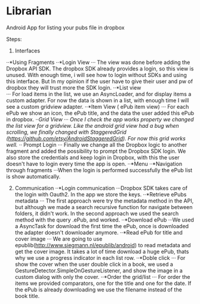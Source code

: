 Librarian
=========

Android App for listing your pubs file in dropbox

Steps: 
1. Interfaces

··*Using Fragments
··*Login View 
··· The view was done before adding the Dropbox API SDK. The dropbox SDK already provides a login, so this view is unused. With enough time, i will see how to login without SDKs and using this interface. But In my opinion if the user have to give their user and pw of dropbox they will trust more the SDK login.
··*List view  
··· For load items in the list, we use an AsyncLoader, and for display items a custom adapter. For now the data is shown in a list, with enough time I will see a custom gridview adapter.
··*Item View ( ePub item view) 
··· For each ePub we show an icon, the ePub title, and the data the user added this ePub in dropbox.
··*Grid View
··· Once I check the app works property we changed the list view for a gridview. Like the android grid view had a bug when scrolling, we finally changed with StaggeredGrid (https://github.com/etsy/AndroidStaggeredGrid). For now this grid works well.
··* Prompt Login
··· Finally we change all the Dropbox logic to another fragment and added the possibility to prompt the Dropbox SDK login. We also store the credentials and keep login in Dropbox, with this the user doesn't have to login every time the app is open.
··*Menu 
··*Navigation through fragments
···When the login is performed successfully the ePub list is show automatically.



2. Communication
··*Login communication
···Dropbox SDK takes care of the login with Oauth2. In the app we store the keys. 
··*Retrieve ePubs metadata
···	The first approach were try the metadata method in the API, but although we made a  search recursive function for navigate between folders, it didn't work. In the second approach we used the search method with the query .ePub, and worked. 
··*Download ePub
···We used a AsyncTask for download the first time the ePub, once is downloaded the adapter doesn't downloader anymore.
    ··*Read ePub for title and cover image
···	We are going to use epublib(http://www.siegmann.nl/epublib/android)  to read metadata and get the cover image. It takes a lot of time download a huge ePub, thats why we use a progress indicator in each list row.
··*Doble click
··· For show the cover when the user double click in a book, we used a GestureDetector.SimpleOnGestureListener, and show the image in a custom dialog with only the cover.
··*Order the grid/list
··· For order the items we provided comparators, one for the title and one for the date. If the ePub is already downloading we use the filename instead of the book title.

